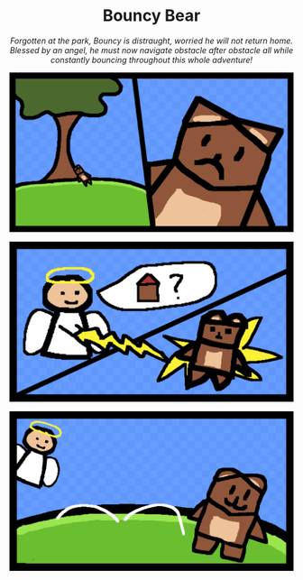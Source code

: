 <h1 align="center">Bouncy Bear</h1>

<p align="center"><em>Forgotten at the park, Bouncy is distraught, worried he will not return home. Blessed by an angel, he must now navigate obstacle after obstacle all while constantly bouncing throughout this whole adventure!</em></p>

![Bouncy Bear Scene](Project/Assets/Art/Cutscene/panel1.png)

![Bouncy Bear Scene](Project/Assets/Art/Cutscene/panel2.png)

![Bouncy Bear Scene](Project/Assets/Art/Cutscene/panel3.png)
